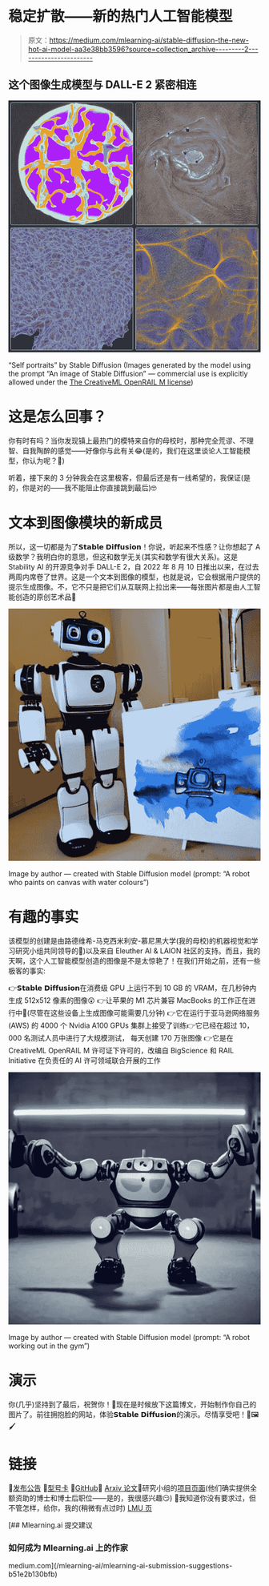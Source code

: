 # 稳定扩散——新的热门人工智能模型

> 原文：<https://medium.com/mlearning-ai/stable-diffusion-the-new-hot-ai-model-aa3e38bb3596?source=collection_archive---------2----------------------->

## 这个图像生成模型与 DALL-E 2 紧密相连

![](img/8e534a30b58fdd80d019a05d03d7354d.png)

“Self portraits” by Stable Diffusion (Images generated by the model using the prompt “An image of Stable Diffusion” — commercial use is explicitly allowed under the [The CreativeML OpenRAIL M license](https://github.com/CompVis/stable-diffusion/blob/main/LICENSE))

# 这是怎么回事？

你有时有吗？当你发现镇上最热门的模特来自你的母校时，那种完全荒谬、不理智、自我陶醉的感觉——好像你与此有关😂(是的，我们在这里谈论人工智能模型，你认为呢？🤔)

听着，接下来的 3 分钟我会在这里极客，但最后还是有一线希望的，我保证(是的，你是对的——我不能阻止你直接跳到最后)🤓

# 文本到图像模块的新成员

所以，这一切都是为了𝗦𝘁𝗮𝗯𝗹𝗲 𝗗𝗶𝗳𝗳𝘂𝘀𝗶𝗼𝗻！你说，听起来不性感？让你想起了 A 级数学？我明白你的意思，但这和数学无关(其实和数学有很大关系)。这是 Stability AI 的开源竞争对手 DALL-E 2，自 2022 年 8 月 10 日推出以来，在过去两周内席卷了世界。这是一个文本到图像的模型，也就是说，它会根据用户提供的提示生成图像。不，它不只是把它们从互联网上拉出来——每张图片都是由人工智能创造的原创艺术品🤯

![](img/0f4def37c92b5d7e305589c1d1e0d051.png)

Image by author — created with Stable Diffusion model (prompt: “A robot who paints on canvas with water colours”)

# 有趣的事实

该模型的创建是由路德维希-马克西米利安-慕尼黑大学(我的母校)的机器视觉和学习研究小组共同领导的🚀)以及来自 Eleuther AI & LAION 社区的支持。而且，我的天啊，这个人工智能模型创造的图像是不是太惊艳了！在我们开始之前，还有一些极客的事实:

👉𝗦𝘁𝗮𝗯𝗹𝗲 𝗗𝗶𝗳𝗳𝘂𝘀𝗶𝗼𝗻在消费级 GPU 上运行不到 10 GB 的 VRAM，在几秒钟内生成 512x512 像素的图像😲
👉让苹果的 M1 芯片兼容 MacBooks 的工作正在进行中🤯(尽管在这些设备上生成图像可能需要几分钟)
👉它在运行于亚马逊网络服务(AWS)
的 4000 个 Nvidia A100 GPUs 集群上接受了训练👉它已经在超过 10，000 名测试人员中进行了大规模测试， 每天创建 170 万张图像
👉它是在 CreativeML OpenRAIL M 许可证下许可的，改编自 BigScience 和 RAIL Initiative 在负责任的 AI 许可领域联合开展的工作

![](img/0c3058da3e265636fb785b6dbbb1b387.png)

Image by author — created with Stable Diffusion model (prompt: “A robot working out in the gym”)

# 演示

你(几乎)坚持到了最后，祝贺你！🎉现在是时候放下这篇博文，开始制作你自己的图片了。前往拥抱脸的网站，体验𝗦𝘁𝗮𝗯𝗹𝗲 𝗗𝗶𝗳𝗳𝘂𝘀𝗶𝗼𝗻的演示。尽情享受吧！🎨🖼🖌

# 链接

🔗[发布公告](https://stability.ai/blog/stable-diffusion-announcement)
🔗[型号卡](https://huggingface.co/CompVis/stable-diffusion)
🔗[GitHub](https://github.com/CompVis/stable-diffusion)🔗 [Arxiv 论文](https://arxiv.org/abs/2112.10752)🔗研究小组的[项目页面](https://ommer-lab.com/research/latent-diffusion-models/)(他们确实提供全额资助的博士和博士后职位——是的，我很感兴趣😏)
🔗我知道你没有要求过，但不管怎样，给你，我的(稍微有点过时) [LMU 页](https://www.theorie.physik.uni-muenchen.de/lsfrey/members/former_mem/master_students/heiko_hotz/index.html)

[](/mlearning-ai/mlearning-ai-submission-suggestions-b51e2b130bfb) [## Mlearning.ai 提交建议

### 如何成为 Mlearning.ai 上的作家

medium.com](/mlearning-ai/mlearning-ai-submission-suggestions-b51e2b130bfb)